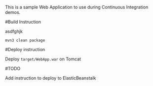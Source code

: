 This is a sample Web Application to use during Continuous Integration demos.

#Build Instruction

asdfghjk








```
mvn3 clean package
```



#Deploy instruction



Deploy ```target/WebApp.war``` on Tomcat
 
#TODO
 
Add instruction to deploy to ElasticBeanstalk
